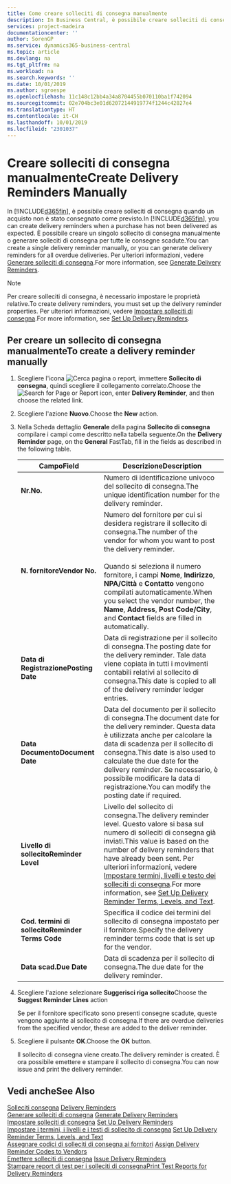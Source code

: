 ```yaml
---
title: Come creare solleciti di consegna manualmente
description: In Business Central, è possibile creare solleciti di consegna quando un acquisto non è stato consegnato come previsto. È possibile creare un singolo sollecito di consegna manualmente o generare solleciti di consegna per tutte le consegne scadute.
services: project-madeira
documentationcenter: ''
author: SorenGP
ms.service: dynamics365-business-central
ms.topic: article
ms.devlang: na
ms.tgt_pltfrm: na
ms.workload: na
ms.search.keywords: ''
ms.date: 10/01/2019
ms.author: sgroespe
ms.openlocfilehash: 11c148c12bb4a34a8704455b070110ba1f742094
ms.sourcegitcommit: 02e704bc3e01d62072144919774f1244c42827e4
ms.translationtype: HT
ms.contentlocale: it-CH
ms.lasthandoff: 10/01/2019
ms.locfileid: "2301037"
---
```

# <a name="create-delivery-reminders-manually"></a><span data-ttu-id="dd086-104">Creare solleciti di consegna manualmente</span><span class="sxs-lookup"><span data-stu-id="dd086-104">Create Delivery Reminders Manually</span></span>
<span data-ttu-id="dd086-105">In [!INCLUDE[d365fin](../../includes/d365fin_md.md)], è possibile creare solleciti di consegna quando un acquisto non è stato consegnato come previsto.</span><span class="sxs-lookup"><span data-stu-id="dd086-105">In [!INCLUDE[d365fin](../../includes/d365fin_md.md)], you can create delivery reminders when a purchase has not been delivered as expected.</span></span> <span data-ttu-id="dd086-106">È possibile creare un singolo sollecito di consegna manualmente o generare solleciti di consegna per tutte le consegne scadute.</span><span class="sxs-lookup"><span data-stu-id="dd086-106">You can create a single delivery reminder manually, or you can generate delivery reminders for all overdue deliveries.</span></span> <span data-ttu-id="dd086-107">Per ulteriori informazioni, vedere [Generare solleciti di consegna](how-to-generate-delivery-reminders.md).</span><span class="sxs-lookup"><span data-stu-id="dd086-107">For more information, see [Generate Delivery Reminders](how-to-generate-delivery-reminders.md).</span></span>

> [!NOTE]
> <span data-ttu-id="dd086-108">Per creare solleciti di consegna, è necessario impostare le proprietà relative.</span><span class="sxs-lookup"><span data-stu-id="dd086-108">To create delivery reminders, you must set up the delivery reminder properties.</span></span> <span data-ttu-id="dd086-109">Per ulteriori informazioni, vedere [Impostare solleciti di consegna](how-to-set-up-delivery-reminders.md).</span><span class="sxs-lookup"><span data-stu-id="dd086-109">For more information, see [Set Up Delivery Reminders](how-to-set-up-delivery-reminders.md).</span></span>

## <a name="to-create-a-delivery-reminder-manually"></a><span data-ttu-id="dd086-110">Per creare un sollecito di consegna manualmente</span><span class="sxs-lookup"><span data-stu-id="dd086-110">To create a delivery reminder manually</span></span>  

1.  <span data-ttu-id="dd086-111">Scegliere l'icona ![Cerca pagina o report](../../media/ui-search/search_small.png "icona Cerca pagina o report"), immettere **Sollecito di consegna**, quindi scegliere il collegamento correlato.</span><span class="sxs-lookup"><span data-stu-id="dd086-111">Choose the ![Search for Page or Report](../../media/ui-search/search_small.png "Search for Page or Report icon") icon, enter **Delivery Reminder**, and then choose the related link.</span></span>  
2.  <span data-ttu-id="dd086-112">Scegliere l'azione **Nuovo**.</span><span class="sxs-lookup"><span data-stu-id="dd086-112">Choose the **New** action.</span></span>  
3.  <span data-ttu-id="dd086-113">Nella Scheda dettaglio **Generale** della pagina **Sollecito di consegna** compilare i campi come descritto nella tabella seguente.</span><span class="sxs-lookup"><span data-stu-id="dd086-113">On the **Delivery Reminder** page, on the **General** FastTab, fill in the fields as described in the following table.</span></span>  

    |<span data-ttu-id="dd086-114">Campo</span><span class="sxs-lookup"><span data-stu-id="dd086-114">Field</span></span>|<span data-ttu-id="dd086-115">Descrizione</span><span class="sxs-lookup"><span data-stu-id="dd086-115">Description</span></span>|  
    |---------------------------------|---------------------------------------|  
    |<span data-ttu-id="dd086-116">**Nr.**</span><span class="sxs-lookup"><span data-stu-id="dd086-116">**No.**</span></span>|<span data-ttu-id="dd086-117">Numero di identificazione univoco del sollecito di consegna.</span><span class="sxs-lookup"><span data-stu-id="dd086-117">The unique identification number for the delivery reminder.</span></span>|  
    |<span data-ttu-id="dd086-118">**N. fornitore**</span><span class="sxs-lookup"><span data-stu-id="dd086-118">**Vendor No.**</span></span>|<span data-ttu-id="dd086-119">Numero del fornitore per cui si desidera registrare il sollecito di consegna.</span><span class="sxs-lookup"><span data-stu-id="dd086-119">The number of the vendor for whom you want to post the delivery reminder.</span></span><br /><br /> <span data-ttu-id="dd086-120">Quando si seleziona il numero fornitore, i campi **Nome**, **Indirizzo**, **NPA/Città** e **Contatto** vengono compilati automaticamente.</span><span class="sxs-lookup"><span data-stu-id="dd086-120">When you select the vendor number, the **Name**, **Address**, **Post Code/City**, and **Contact** fields are filled in automatically.</span></span>|  
    |<span data-ttu-id="dd086-121">**Data di Registrazione**</span><span class="sxs-lookup"><span data-stu-id="dd086-121">**Posting Date**</span></span>|<span data-ttu-id="dd086-122">Data di registrazione per il sollecito di consegna.</span><span class="sxs-lookup"><span data-stu-id="dd086-122">The posting date for the delivery reminder.</span></span> <span data-ttu-id="dd086-123">Tale data viene copiata in tutti i movimenti contabili relativi al sollecito di consegna.</span><span class="sxs-lookup"><span data-stu-id="dd086-123">This date is copied to all of the delivery reminder ledger entries.</span></span>|  
    |<span data-ttu-id="dd086-124">**Data Documento**</span><span class="sxs-lookup"><span data-stu-id="dd086-124">**Document Date**</span></span>|<span data-ttu-id="dd086-125">Data del documento per il sollecito di consegna.</span><span class="sxs-lookup"><span data-stu-id="dd086-125">The document date for the delivery reminder.</span></span> <span data-ttu-id="dd086-126">Questa data è utilizzata anche per calcolare la data di scadenza per il sollecito di consegna.</span><span class="sxs-lookup"><span data-stu-id="dd086-126">This date is also used to calculate the due date for the delivery reminder.</span></span> <span data-ttu-id="dd086-127">Se necessario, è possibile modificare la data di registrazione.</span><span class="sxs-lookup"><span data-stu-id="dd086-127">You can modify the posting date if required.</span></span>|  
    |<span data-ttu-id="dd086-128">**Livello di sollecito**</span><span class="sxs-lookup"><span data-stu-id="dd086-128">**Reminder Level**</span></span>|<span data-ttu-id="dd086-129">Livello del sollecito di consegna.</span><span class="sxs-lookup"><span data-stu-id="dd086-129">The delivery reminder level.</span></span> <span data-ttu-id="dd086-130">Questo valore si basa sul numero di solleciti di consegna già inviati.</span><span class="sxs-lookup"><span data-stu-id="dd086-130">This value is based on the number of delivery reminders that have already been sent.</span></span> <span data-ttu-id="dd086-131">Per ulteriori informazioni, vedere [Impostare termini, livelli e testo dei solleciti di consegna](how-to-set-up-delivery-reminder-terms-levels-and-text.md).</span><span class="sxs-lookup"><span data-stu-id="dd086-131">For more information, see [Set Up Delivery Reminder Terms, Levels, and Text](how-to-set-up-delivery-reminder-terms-levels-and-text.md).</span></span>|  
    |<span data-ttu-id="dd086-132">**Cod. termini di sollecito**</span><span class="sxs-lookup"><span data-stu-id="dd086-132">**Reminder Terms Code**</span></span>|<span data-ttu-id="dd086-133">Specifica il codice dei termini del sollecito di consegna impostato per il fornitore.</span><span class="sxs-lookup"><span data-stu-id="dd086-133">Specify the delivery reminder terms code that is set up for the vendor.</span></span>|  
    |<span data-ttu-id="dd086-134">**Data scad.**</span><span class="sxs-lookup"><span data-stu-id="dd086-134">**Due Date**</span></span>|<span data-ttu-id="dd086-135">Data di scadenza per il sollecito di consegna.</span><span class="sxs-lookup"><span data-stu-id="dd086-135">The due date for the delivery reminder.</span></span>|  

4.  <span data-ttu-id="dd086-136">Scegliere l'azione selezionare **Suggerisci riga sollecito**</span><span class="sxs-lookup"><span data-stu-id="dd086-136">Choose the **Suggest Reminder Lines** action</span></span>  

    <span data-ttu-id="dd086-137">Se per il fornitore specificato sono presenti consegne scadute, queste vengono aggiunte al sollecito di consegna.</span><span class="sxs-lookup"><span data-stu-id="dd086-137">If there are overdue deliveries from the specified vendor, these are added to the deliver reminder.</span></span>  

5.  <span data-ttu-id="dd086-138">Scegliere il pulsante **OK**.</span><span class="sxs-lookup"><span data-stu-id="dd086-138">Choose the **OK** button.</span></span>  

    <span data-ttu-id="dd086-139">Il sollecito di consegna viene creato.</span><span class="sxs-lookup"><span data-stu-id="dd086-139">The delivery reminder is created.</span></span> <span data-ttu-id="dd086-140">È ora possibile emettere e stampare il sollecito di consegna.</span><span class="sxs-lookup"><span data-stu-id="dd086-140">You can now issue and print the delivery reminder.</span></span>  

## <a name="see-also"></a><span data-ttu-id="dd086-141">Vedi anche</span><span class="sxs-lookup"><span data-stu-id="dd086-141">See Also</span></span>  
 <span data-ttu-id="dd086-142">[Solleciti consegna](delivery-reminders.md) </span><span class="sxs-lookup"><span data-stu-id="dd086-142">[Delivery Reminders](delivery-reminders.md) </span></span>  
 <span data-ttu-id="dd086-143">[Generare solleciti di consegna](how-to-generate-delivery-reminders.md) </span><span class="sxs-lookup"><span data-stu-id="dd086-143">[Generate Delivery Reminders](how-to-generate-delivery-reminders.md) </span></span>  
 <span data-ttu-id="dd086-144">[Impostare solleciti di consegna](how-to-set-up-delivery-reminders.md) </span><span class="sxs-lookup"><span data-stu-id="dd086-144">[Set Up Delivery Reminders](how-to-set-up-delivery-reminders.md) </span></span>  
 <span data-ttu-id="dd086-145">[Impostare i termini, i livelli e i testi di sollecito di consegna](how-to-set-up-delivery-reminder-terms-levels-and-text.md) </span><span class="sxs-lookup"><span data-stu-id="dd086-145">[Set Up Delivery Reminder Terms, Levels, and Text](how-to-set-up-delivery-reminder-terms-levels-and-text.md) </span></span>  
 <span data-ttu-id="dd086-146">[Assegnare codici di solleciti di consegna ai fornitori](how-to-assign-delivery-reminder-codes-to-vendors.md) </span><span class="sxs-lookup"><span data-stu-id="dd086-146">[Assign Delivery Reminder Codes to Vendors](how-to-assign-delivery-reminder-codes-to-vendors.md) </span></span>  
 <span data-ttu-id="dd086-147">[Emettere solleciti di consegna](how-to-issue-delivery-reminders.md) </span><span class="sxs-lookup"><span data-stu-id="dd086-147">[Issue Delivery Reminders](how-to-issue-delivery-reminders.md) </span></span>  
 [<span data-ttu-id="dd086-148">Stampare report di test per i solleciti di consegna</span><span class="sxs-lookup"><span data-stu-id="dd086-148">Print Test Reports for Delivery Reminders</span></span>](how-to-print-test-reports-for-delivery-reminders.md)
